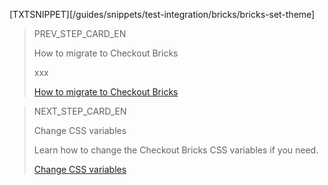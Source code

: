 [TXTSNIPPET][/guides/snippets/test-integration/bricks/bricks-set-theme]

> PREV_STEP_CARD_EN 
>
> How to migrate to Checkout Bricks
>
> xxx
>
> [How to migrate to Checkout Bricks](/developers/en/docs/checkout-bricks/how-tos/how-to-migrate)

> NEXT_STEP_CARD_EN
>
> Change CSS variables
>
> Learn how to change the Checkout Bricks CSS variables if you need.
>
> [Change CSS variables](/developers/en/docs/checkout-bricks/additional-content/modify-css-variables)